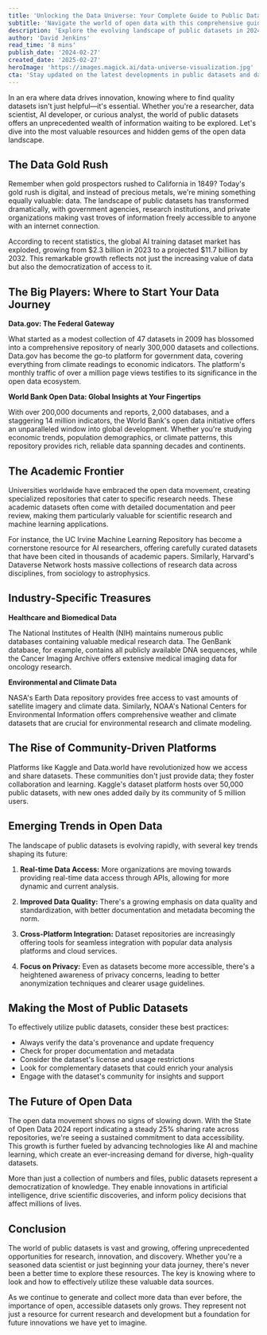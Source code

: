 ```yaml
---
title: 'Unlocking the Data Universe: Your Complete Guide to Public Datasets in 2024'
subtitle: 'Navigate the world of open data with this comprehensive guide to public datasets'
description: 'Explore the evolving landscape of public datasets in 2024, from government repositories to academic databases. Learn about key platforms like Data.gov and World Bank Open Data, and discover emerging trends in data accessibility. This comprehensive guide helps researchers and data scientists navigate the vast world of open data resources.'
author: 'David Jenkins'
read_time: '8 mins'
publish_date: '2024-02-27'
created_date: '2025-02-27'
heroImage: 'https://images.magick.ai/data-universe-visualization.jpg'
cta: 'Stay updated on the latest developments in public datasets and data science by following us on LinkedIn. Join our community of data enthusiasts and professionals!'
---
```


In an era where data drives innovation, knowing where to find quality datasets isn't just helpful—it's essential. Whether you're a researcher, data scientist, AI developer, or curious analyst, the world of public datasets offers an unprecedented wealth of information waiting to be explored. Let's dive into the most valuable resources and hidden gems of the open data landscape.

## The Data Gold Rush

Remember when gold prospectors rushed to California in 1849? Today's gold rush is digital, and instead of precious metals, we're mining something equally valuable: data. The landscape of public datasets has transformed dramatically, with government agencies, research institutions, and private organizations making vast troves of information freely accessible to anyone with an internet connection.

According to recent statistics, the global AI training dataset market has exploded, growing from $2.3 billion in 2023 to a projected $11.7 billion by 2032. This remarkable growth reflects not just the increasing value of data but also the democratization of access to it.

## The Big Players: Where to Start Your Data Journey

**Data.gov: The Federal Gateway**

What started as a modest collection of 47 datasets in 2009 has blossomed into a comprehensive repository of nearly 300,000 datasets and collections. Data.gov has become the go-to platform for government data, covering everything from climate readings to economic indicators. The platform's monthly traffic of over a million page views testifies to its significance in the open data ecosystem.

**World Bank Open Data: Global Insights at Your Fingertips**

With over 200,000 documents and reports, 2,000 databases, and a staggering 14 million indicators, the World Bank's open data initiative offers an unparalleled window into global development. Whether you're studying economic trends, population demographics, or climate patterns, this repository provides rich, reliable data spanning decades and continents.

## The Academic Frontier

Universities worldwide have embraced the open data movement, creating specialized repositories that cater to specific research needs. These academic datasets often come with detailed documentation and peer review, making them particularly valuable for scientific research and machine learning applications.

For instance, the UC Irvine Machine Learning Repository has become a cornerstone resource for AI researchers, offering carefully curated datasets that have been cited in thousands of academic papers. Similarly, Harvard's Dataverse Network hosts massive collections of research data across disciplines, from sociology to astrophysics.

## Industry-Specific Treasures

**Healthcare and Biomedical Data**

The National Institutes of Health (NIH) maintains numerous public databases containing valuable medical research data. The GenBank database, for example, contains all publicly available DNA sequences, while the Cancer Imaging Archive offers extensive medical imaging data for oncology research.

**Environmental and Climate Data**

NASA's Earth Data repository provides free access to vast amounts of satellite imagery and climate data. Similarly, NOAA's National Centers for Environmental Information offers comprehensive weather and climate datasets that are crucial for environmental research and climate modeling.

## The Rise of Community-Driven Platforms

Platforms like Kaggle and Data.world have revolutionized how we access and share datasets. These communities don't just provide data; they foster collaboration and learning. Kaggle's dataset platform hosts over 50,000 public datasets, with new ones added daily by its community of 5 million users.

## Emerging Trends in Open Data

The landscape of public datasets is evolving rapidly, with several key trends shaping its future:

1. **Real-time Data Access:** More organizations are moving towards providing real-time data access through APIs, allowing for more dynamic and current analysis.

2. **Improved Data Quality:** There's a growing emphasis on data quality and standardization, with better documentation and metadata becoming the norm.

3. **Cross-Platform Integration:** Dataset repositories are increasingly offering tools for seamless integration with popular data analysis platforms and cloud services.

4. **Focus on Privacy:** Even as datasets become more accessible, there's a heightened awareness of privacy concerns, leading to better anonymization techniques and clearer usage guidelines.

## Making the Most of Public Datasets

To effectively utilize public datasets, consider these best practices:

- Always verify the data's provenance and update frequency
- Check for proper documentation and metadata
- Consider the dataset's license and usage restrictions
- Look for complementary datasets that could enrich your analysis
- Engage with the dataset's community for insights and support

## The Future of Open Data

The open data movement shows no signs of slowing down. With the State of Open Data 2024 report indicating a steady 25% sharing rate across repositories, we're seeing a sustained commitment to data accessibility. This growth is further fueled by advancing technologies like AI and machine learning, which create an ever-increasing demand for diverse, high-quality datasets.

More than just a collection of numbers and files, public datasets represent a democratization of knowledge. They enable innovations in artificial intelligence, drive scientific discoveries, and inform policy decisions that affect millions of lives.

## Conclusion

The world of public datasets is vast and growing, offering unprecedented opportunities for research, innovation, and discovery. Whether you're a seasoned data scientist or just beginning your data journey, there's never been a better time to explore these resources. The key is knowing where to look and how to effectively utilize these valuable data sources.

As we continue to generate and collect more data than ever before, the importance of open, accessible datasets only grows. They represent not just a resource for current research and development but a foundation for future innovations we have yet to imagine.